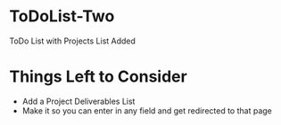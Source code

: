 # ToDoList-Two
ToDo List with Projects List Added


# Things Left to Consider
* Add a Project Deliverables List
* Make it so you can enter in any field and get redirected to that page
